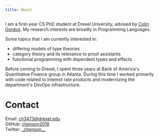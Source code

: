 ```yaml
---
title: About
---
```

I am a first-year CS PhD student at Drexel University, advised by [Colin
Gordon](https://www.cs.drexel.edu/~csg63/). My research interests are broadly in
Programming Languages. 

Some topics that I am currently interested in:

- differing models of type theories
- category theory and its relevance to proof assistants
- functional programming with dependent types and effects

Before coming to Drexel, I spent three years at Bank of America's Quantitative
Finance group in Atlanta. During this time I worked primarily with code related
to interest rate products and modernizing the department's DevOps
infrastructure.

# Contact

Email: [ch3473@drexel.edu ](mailto:ch3473@drexel.edu)
\
GitHub: [chenson2018](https://github.com/chenson2018/)
\
Twitter: [\_chenson\_\_](https://twitter.com/_chenson__)
